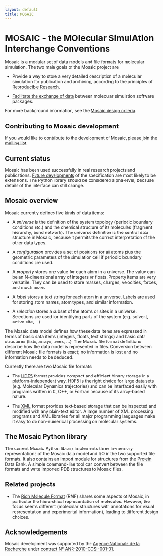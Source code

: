 ```yaml
---
layout: default
title: MOSAIC
---
```


# MOSAIC - the MOlecular SimulAtion Interchange Conventions

Mosaic is a modular set of data models and file formats for molecular
simulation. The two main goals of the Mosaic project are

* Provide a way to store a very detailed description of a molecular
  simulation for publication and archiving, according to the
  principles of
  [Reproducible Research](http://en.wikipedia.org/wiki/Reproducibility).

* [Facilitate the exchange of data](molecular_simulation.html)
  between molecular simulation software packages.

For more background information, see the
[Mosaic design criteria](design_criteria.html).

## Contributing to Mosaic development

If you would like to contribute to the development of Mosaic, please
join the [mailing list](https://groups.google.com/d/forum/mosaic-developers).

## Current status

Mosaic has been used successfully in real research projects and
publications. [Future developments](future.html) of the specification
are most likely to be extensions. The Python library should be
considered alpha-level, because details of the interface can still
change.


## Mosaic overview

Mosaic currently defines five kinds of data items:

* A *universe* is the definition of the system topology (periodic
  boundary conditions etc.) and the chemical structure of its
  molecules (fragment hierarchy, bond network). The universe
  definition is the central data structure in Mosaic, because it
  permits the correct interpretation of the other data types.

* A *configuration* provides a set of positions for all atoms plus
  the geometric parameters of the simulation cell if periodic boundary
  conditions are used.

* A *property* stores one value for each atom in a universe. The
  value can be an N-dimensional array of integers or floats. Property
  items are very versatile. They can be used to store masses, charges,
  velocities, forces, and much more.

* A *label* stores a text string for each atom in a universe. Labels
  are used for storing atom names, atom types, and similar
  information.

* A *selection* stores a subset of the atoms or sites in a universe.
  Selections are used for identifying parts of the system (e.g. solvent,
  active site, ...).

The Mosaic data model defines how these data items are expressed in
terms of basic data items (integers, floats, text strings) and basic
data structures (lists, arrays, trees, ...). The Mosaic file format
definitions describe how the data model is represented in files.
Conversion between different Mosaic file formats is exact; no
information is lost and no information needs to be deduced.

Currently there are two Mosaic file formats:

* The [HDF5](http://www.hdfgroup.org/HDF5/) format provides compact
  and efficient binary storage in a platform-independent way.
  HDF5 is the right choice for large data sets (e.g. Molecular Dynamics
  trajectories) and can be interfaced easily with programs written
  in C, C++, or Fortran because of its array-based nature.

* The [XML](http://www.w3.org/XML/) format provides text-based storage
  that can be inspected and modified with any plain-text editor. A large
  number of XML processing programs and XML libraries for all major
  programming languages make it easy to do non-numerical processing
  on molecular systems.

## The Mosaic Python library

The current Mosaic Python library implements three
in-memory representations of the Mosaic data model and I/O in the two
supported file formats. It also contains an import module for
structures from the [Protein Data Bank](http://www.wwpdb.org/).  A
simple command-line tool can convert between the file formats and
write imported PDB structures to Mosaic files.

## Related projects

* The [Rich Molecule Format](http://salilab.github.com/rmf/rmf.html)
  (RMF) shares some aspects of Mosaic, in particular the hierarchical
  representation of molecules. However, the focus seems different
  (molecular structures with annotations for visual representation
  and experimental information), leading to different design choices.

## Acknowledgements

Mosaic development was supported by the
[Agence Nationale de la Recherche](http://www.agence-nationale-recherche.fr/)
under
[contract N° ANR-2010-COSI-001-01](http://dirac.cnrs-orleans.fr/sputnik/home/).